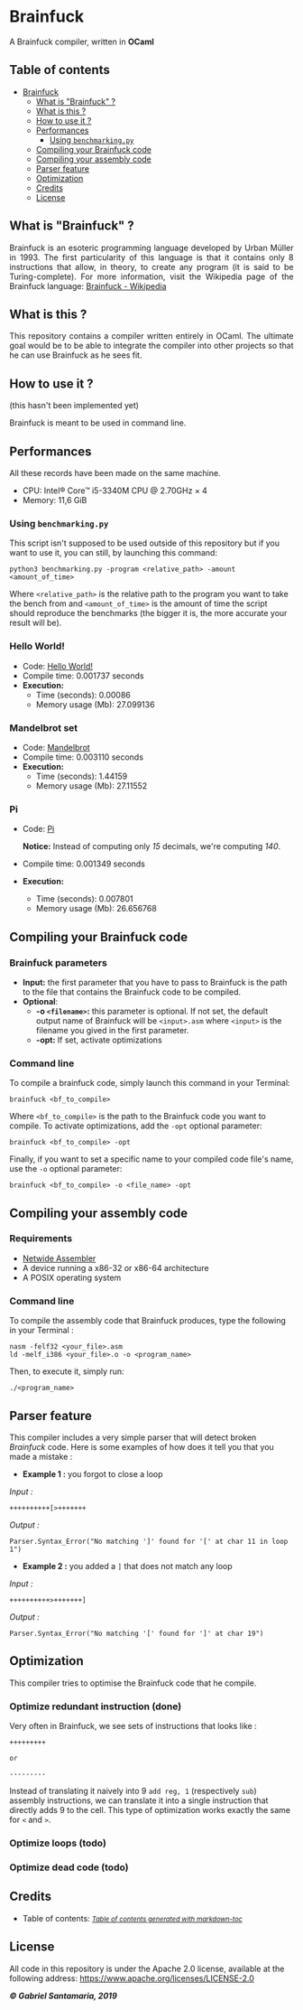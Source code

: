 # Brainfuck
A Brainfuck compiler, written in **OCaml**

## Table of contents
- [Brainfuck](#brainfuck)
  * [What is "Brainfuck" ?](#what-is-brainfuck-)
  * [What is this ?](#what-is-this-)
  * [How to use it ?](#how-to-use-it-)
  * [Performances](#performances)
    + [Using `benchmarking.py`](#using-benchmarkingpy)
  * [Compiling your Brainfuck code](#compiling-your-brainfuck-code)
  * [Compiling your assembly code](#compiling-your-assembly-code)
  * [Parser feature](#parser-feature)
  * [Optimization](#optimization)
  * [Credits](#credits)
  * [License](#license)

## What is "Brainfuck" ?
<p style="text-align: justify;">Brainfuck is an esoteric programming language developed by Urban Müller in 1993. The first particularity of this language is that it contains only 8 instructions that allow, in theory, to create any program (it is said to be Turing-complete). For more information, visit the Wikipedia page of the Brainfuck language: <a href="https://en.wikipedia.org/wiki/Brainfuck">Brainfuck - Wikipedia</a></p>

## What is this ?
<p style="text-align: justify;">This repository contains a compiler written entirely in OCaml. The ultimate goal would be to be able to integrate the compiler into other projects so that he can use Brainfuck as he sees fit.</p>

## How to use it ?

(this hasn't been implemented yet)

Brainfuck is meant to be used in command line.

## Performances

All these records have been made on the same machine.

* CPU: Intel® Core™ i5-3340M CPU @ 2.70GHz × 4 
* Memory: 11,6 GiB

### Using `benchmarking.py`

This script isn't supposed to be used outside of this repository but if you want to use it, you can still, by launching this command:

```
python3 benchmarking.py -program <relative_path> -amount <amount_of_time>
```

Where `<relative_path>` is the relative path to the program you want to take the bench from and `<amount_of_time>` is the amount of time the script should reproduce the benchmarks (the bigger it is, the more accurate your result will be).

### Hello World!
* Code: [Hello World!](https://en.wikipedia.org/wiki/Brainfuck#Hello_World!)
* Compile time: 0.001737 seconds
* **Execution:**
  * Time (seconds): 0.00086
  * Memory usage (Mb): 27.099136

### Mandelbrot set
* Code: [Mandelbrot](https://github.com/erikdubbelboer/brainfuck-jit/blob/master/mandelbrot.bf)
* Compile time: 0.003110 seconds
* **Execution:**
  * Time (seconds): 1.44159
  * Memory usage (Mb): 27.11552

### Pi
* Code: [Pi](http://esoteric.sange.fi/brainfuck/bf-source/prog/yapi.b)

  **Notice:** Instead of computing only *15* decimals, we're computing *140*.

* Compile time: 0.001349 seconds
* **Execution:**
  * Time (seconds): 0.007801
  * Memory usage (Mb): 26.656768

## Compiling your Brainfuck code

### Brainfuck parameters
* **Input:** the first parameter that you have to pass to Brainfuck is the path to the file that contains the Brainfuck code to be compiled.
* **Optional**:
  * **-o `<filename>`:** this parameter is optional. If not set, the default output name of Brainfuck will be `<input>.asm` where `<input>` is the filename you gived in the first parameter.
  * **-opt:** If set, activate optimizations

### Command line

To compile a brainfuck code, simply launch this command in your Terminal:

```
brainfuck <bf_to_compile>
```

Where `<bf_to_compile>` is the path to the Brainfuck code you want to compile.
To activate optimizations, add the `-opt` optional parameter:

```
brainfuck <bf_to_compile> -opt
```

Finally, if you want to set a specific name to your compiled code file's name, use the `-o` optional parameter:

```
brainfuck <bf_to_compile> -o <file_name> -opt
```

## Compiling your assembly code

### Requirements
* [Netwide Assembler](https://www.nasm.us/)
* A device running a x86-32 or x86-64 architecture
* A POSIX operating system

### Command line
To compile the assembly code that Brainfuck produces, type the following in your Terminal :

```
nasm -felf32 <your_file>.asm
ld -melf_i386 <your_file>.o -o <program_name>
```

Then, to execute it, simply run:

```
./<program_name>
```

## Parser feature
This compiler includes a very simple parser that will detect broken *Brainfuck* code. Here is some examples of how does it tell you that you made a mistake :

* **Example 1 :** you forgot to close a loop

*Input :*
```brainfuck
++++++++++[>+++++++
```
*Output :*
```
Parser.Syntax_Error("No matching ']' found for '[' at char 11 in loop 1")
```

* **Example 2 :** you added a `]` that does not match any loop

*Input :*
```brainfuck
++++++++++>+++++++]
```
*Output :*
```
Parser.Syntax_Error("No matching '[' found for ']' at char 19")
```

## Optimization

This compiler tries to optimise the Brainfuck code that he compile.

### Optimize redundant instruction (done)

Very often in Brainfuck, we see sets of instructions that looks like :
```brainfuck
+++++++++

or

---------
```
Instead of translating it naively into 9 `add reg, 1` (respectively `sub`) assembly instructions, we can translate it into a single instruction that directly adds 9 to the cell. This type of optimization works exactly the same for `<` and `>`.

### Optimize loops (todo)
### Optimize dead code (todo)

## Credits
* Table of contents: <small><i><a href='http://ecotrust-canada.github.io/markdown-toc/'>Table of contents generated with markdown-toc</a></i></small>

## License
All code in this repository is under the Apache 2.0 license, available at the following address: https://www.apache.org/licenses/LICENSE-2.0

_**&copy; Gabriel Santamaria, 2019**_
